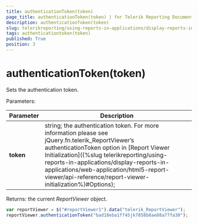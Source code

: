 ```yaml
---
title: authenticationToken(token)
page_title: authenticationToken(token) | for Telerik Reporting Documentation
description: authenticationToken(token)
slug: telerikreporting/using-reports-in-applications/display-reports-in-applications/web-application/html5-report-viewer/api-reference/reportviewer/methods/authenticationtoken(token)
tags: authenticationtoken(token)
published: True
position: 3
---
```


# authenticationToken(token)

Sets the authentication token.

Parameters:


| Parameter | Description |
| ------ | ------ |
| __token__ |string; the authentication token. For more information please see jQuery.fn.telerik_ReportViewer’s authenticationToken option in [Report Viewer Initialization]({%slug telerikreporting/using-reports-in-applications/display-reports-in-applications/web-application/html5-report-viewer/api-reference/report-viewer-initialization%}#Options);|


Returns: the current *ReportViewer* object.

    
````js
var reportViewer = $("#reportViewer1").data("telerik_ReportViewer");
reportViewer.authenticationToken("bad18eba1ff45jk7858b8ae88a77fa30");
````

